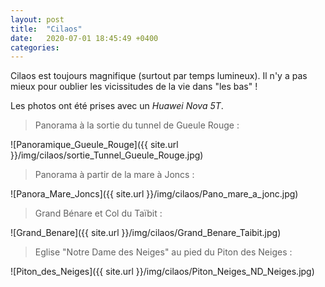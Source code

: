 ```yaml
---
layout: post
title:  "Cilaos"
date:   2020-07-01 18:45:49 +0400
categories: 
---
```



Cilaos est toujours magnifique (surtout par temps lumineux). Il n'y a pas mieux pour oublier les vicissitudes de la vie dans "les bas"  !

Les photos ont été prises avec un *Huawei Nova 5T*.

> Panorama à la sortie du tunnel de Gueule Rouge :

![Panoramique_Gueule_Rouge]({{ site.url }}/img/cilaos/sortie_Tunnel_Gueule_Rouge.jpg)

> Panorama à partir de la mare à Joncs :

![Panora_Mare_Joncs]({{ site.url }}/img/cilaos/Pano_mare_a_jonc.jpg)

> Grand Bénare et Col du Taïbit :

![Grand_Benare]({{ site.url }}/img/cilaos/Grand_Benare_Taibit.jpg)

> Eglise "Notre Dame des Neiges" au pied du Piton des Neiges :

![Piton_des_Neiges]({{ site.url }}/img/cilaos/Piton_Neiges_ND_Neiges.jpg)
